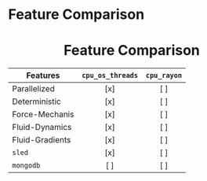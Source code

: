 # Feature Comparison

<center><h1>Feature Comparison</h1></center>

| Features | `cpu_os_threads` | `cpu_rayon` |
| --- |:---:|:---:|
| Parallelized | [x] | [ ] |
| Deterministic | [x] | [ ] |
| Force-Mechanis | [x] | [ ] |
| Fluid-Dynamics | [x] | [ ] |
| Fluid-Gradients | [x] | [ ] |
| `sled` | [x] | [ ] |
| `mongodb` | [ ] | [ ] |
